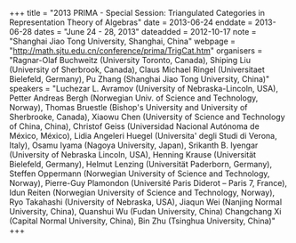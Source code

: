 +++
title = "2013 PRIMA - Special Session: Triangulated Categories in Representation Theory of Algebras"
date = 2013-06-24
enddate = 2013-06-28
dates = "June 24 - 28, 2013"
dateadded = 2012-10-17
note = "Shanghai Jiao Tong University, Shanghai, China"
webpage = "http://math.sjtu.edu.cn/conference/prima/TrigCat.htm"
organisers = "Ragnar-Olaf Buchweitz (University Toronto, Canada), Shiping Liu (University of Sherbrook, Canada), Claus Michael Ringel (Universitaet Bielefeld, Germany), Pu Zhang (Shanghai Jiao Tong University, China)"
speakers = "Luchezar L. Avramov (University of Nebraska-Lincoln, USA), Petter Andreas
Bergh (Norwegian Univ. of Science and Technology, Norway), Thomas Bruestle (Bishop's University and University of Sherbrooke, Canada), Xiaowu Chen (University of Science and Technology of China, China), Christof Geiss (Universidad Nacional Autónoma de México, México), Lidia Angeleri Huegel (Universita' degli Studi di Verona, Italy), Osamu Iyama (Nagoya University, Japan), Srikanth B. Iyengar (University of Nebraska Lincoln, USA), Henning Krause (Universität Bielefeld, Germany), Helmut Lenzing (Universität Paderborn, Germany), Steffen Oppermann (Norwegian University of Science and Technology, Norway), Pierre-Guy Plamondon (Université Paris Diderot – Paris 7, 
France), Idun Reiten (Norwegian University of Science and Technology, Norway), Ryo Takahashi (University of Nebraska, USA), Jiaqun Wei (Nanjing Normal University, China), Quanshui Wu (Fudan University, China) Changchang Xi (Capital Normal University, China), Bin Zhu (Tsinghua University, China)"
+++
